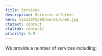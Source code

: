 ```yaml
---
title: Services
description: Services offered.
hero: v1513975289/works/open.jpg
ctatext: contact
ctalink: contact/
priority: 0.9
---
```


We provide a number of services including:

